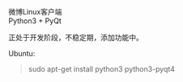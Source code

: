 微博Linux客户端  
Python3 + PyQt  

正处于开发阶段，不稳定期，添加功能中。

Ubuntu:  
>sudo apt-get install python3 python3-pyqt4
